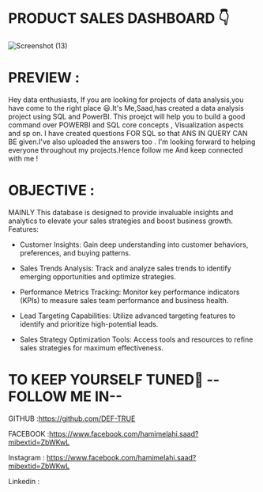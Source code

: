 
# PRODUCT SALES DASHBOARD 👇
![Screenshot (13)](https://github.com/DEF-TRUE/Product_Sales-Analysis-with-Database--SQL/assets/167519991/dbd66f75-68d2-4685-96da-0adef5b90440)



# PREVIEW : 

 Hey data enthusiasts, If you are looking for projects of data analysis,you have come to the right place 😃.It's Me,Saad,has created a data analysis project using SQL and PowerBI.
 This proejct will help you to build a good command over POWERBI and SQL core concepts , Visualization aspects and sp on. I have created questions FOR SQL so that ANS IN QUERY CAN BE
 given.I've also uploaded the answers too . I'm looking forward to helping everyone throughout my projects.Hence follow me And keep connected with me !


# OBJECTIVE :
        
      
 MAINLY   This database is designed to provide invaluable insights and analytics to elevate your sales strategies and boost business growth.
Features:

* Customer Insights: Gain deep understanding into customer behaviors, preferences, and buying patterns.

* Sales Trends Analysis: Track and analyze sales trends to identify emerging opportunities and optimize strategies.

* Performance Metrics Tracking: Monitor key performance indicators (KPIs) to measure sales team performance and business health.

* Lead Targeting Capabilities: Utilize advanced targeting features to identify and prioritize high-potential leads.

* Sales Strategy Optimization Tools: Access tools and resources to refine sales strategies for maximum effectiveness.



# TO KEEP YOURSELF TUNED👦 -- FOLLOW ME IN--

GITHUB :https://github.com/DEF-TRUE

FACEBOOK :https://www.facebook.com/hamimelahi.saad?mibextid=ZbWKwL

Instagram : https://www.facebook.com/hamimelahi.saad?mibextid=ZbWKwL

Linkedin :



